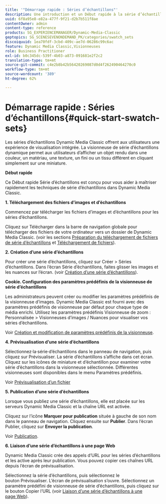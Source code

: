 ```yaml
---
title: '"Démarrage rapide : Séries d’échantillons"'
description: Une introduction et un Début rapide à la série d’échantillons pour vous aider à maîtriser rapidement les opérations.
uuid: 6f8a95e8-e82a-477f-9f21-d2b7b511f8ae
contentOwner: admin
content-type: reference
products: SG_EXPERIENCEMANAGER/Dynamic-Media-Classic
geptopics: SG_SCENESEVENONDEMAND_PK/categories/swatch_sets
discoiquuid: 1ea70fdf-3cbd-409c-ae7d-06286c99c6ac
feature: Dynamic Media Classic,Visionneuses
role: Business Practitioner
exl-id: b0c345dc-539f-4b03-a873-091681e2f2c2
translation-type: tm+mt
source-git-commit: c4e2b8b42b56420269087d0d4f262490464270c0
workflow-type: tm+mt
source-wordcount: '389'
ht-degree: 62%

---
```


# Démarrage rapide : Séries d’échantillons{#quick-start-swatch-sets}

Les séries d’échantillons Dynamic Media Classic offrent aux utilisateurs une expérience de visualisation intégrée. La visionneuse de série d’échantillons dynamique permet aux utilisateurs d’afficher un objet rendu dans une couleur, un matériau, une texture, un fini ou un tissu différent en cliquant simplement sur une miniature.

**Début rapide**

Ce Début rapide Série d’échantillons est conçu pour vous aider à maîtriser rapidement les techniques de série d’échantillons dans Dynamic Media Classic.

**1. Téléchargement des fichiers d’images et d’échantillons**

Commencez par télécharger les fichiers d’images et d’échantillons pour les séries d’échantillons.

Cliquez sur Télécharger dans la barre de navigation globale pour télécharger des fichiers de votre ordinateur vers un dossier de Dynamic Media Classic. (voir les sections [Préparation du téléchargement de fichiers de série d’échantillons](preparing-swatch-set-assets-upload.md#preparing-swatch-set-assets-for-upload) et [Téléchargement de fichiers](uploading-files.md#uploading-your-files)).

**2. Création d’une série d’échantillons**

Pour créer une série d’échantillons, cliquez sur Créer > Séries d’échantillons. Dans l’écran Série d’échantillons, faites glisser les images et les nuances sur l’écran. (voir [Création d’une série d’échantillons](creating-swatch-set.md#creating-a-swatch-set)).

**Cookie. Configuration des paramètres prédéfinis de la visionneuse de série d’échantillons**

Les administrateurs peuvent créer ou modifier les paramètres prédéfinis de la visionneuse d’images. Dynamic Media Classic est fourni avec des paramètres prédéfinis de visionneuse par défaut pour chaque type de média enrichi. Utilisez les paramètres prédéfinis Visionneuse de zoom : Personnalisée > Visionneuses d’images / Nuances pour visualiser vos séries d’échantillons.

Voir [Création et modification de paramètres prédéfinis de la visionneuse](application-setup.md#adding-and-editing-viewer-presets).

**4. Prévisualisation d’une série d’échantillons**

Sélectionnez·la·série·d’échantillons dans le panneau de navigation, puis cliquez sur Prévisualiser. La série d’échantillons s’affiche dans cet écran. Cliquez sur les icônes de miniature et d’échantillon pour examiner votre série d’échantillons dans la visionneuse sélectionnée. Différentes visionneuses sont disponibles dans le menu Paramètres prédéfinis.

Voir [Prévisualisation d’un fichier](previewing-asset.md#previewing-an-asset)

**5. Publication d’une série d’échantillons**

Lorsque vous publiez une série d’échantillons, elle est placée sur les serveurs Dynamic Media Classic et la chaîne URL est activée.

Cliquez sur l’icône **Marquer pour publication** située à gauche de son nom dans le panneau de navigation. Cliquez ensuite sur **Publier**. Dans l’écran Publier, cliquez sur **Envoyer la publication**.

Voir [Publication](publishing-files.md#publishing-files).

**6. Liaison d’une série d’échantillons à une page Web**

Dynamic Media Classic crée des appels d’URL pour les séries d’échantillons et les active après leur publication. Vous pouvez copier ces chaînes URL depuis l’écran de prévisualisation.

Sélectionnez la série d’échantillons, puis sélectionnez le bouton Prévisualiser. L’écran de prévisualisation s’ouvre. Sélectionnez un paramètre prédéfini de visionneuse de série d’échantillons, puis cliquez sur le bouton Copier l’URL (voir [Liaison d’une série d’échantillons à une page Web](linking-swatch-set-web-page.md#linking-a-swatch-set-to-a-web-page)).
